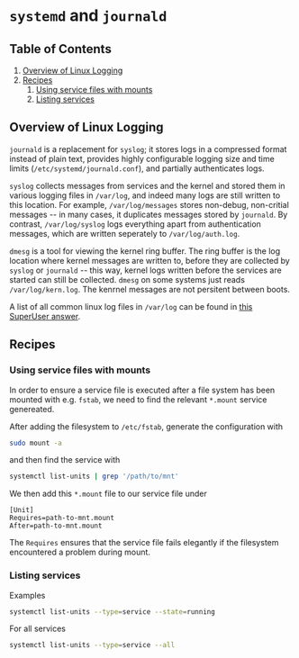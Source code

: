 # `systemd` and `journald` 

<!--BEGIN TOC-->
## Table of Contents
1. [Overview of Linux Logging](#overview-of-linux-logging)
2. [Recipes](#recipes)
    1. [Using service files with mounts](#using-service-files-with-mounts)
    2. [Listing services](#listing-services)

<!--END TOC-->

## Overview of Linux Logging
`journald` is a replacement for `syslog`; it stores logs in a compressed format instead of plain text, provides highly configurable logging size and time limits (`/etc/systemd/journald.conf`), and partially authenticates logs.

`syslog` collects messages from services and the kernel and stored them in various logging files in `/var/log`, and indeed many logs are still written to this location. For example, `/var/log/messages` stores non-debug, non-critial messages -- in many cases, it duplicates messages stored by `journald`. By contrast, `/var/log/syslog` logs everything apart from authentication messages, which are written seperately to `/var/log/auth.log`.

`dmesg` is a tool for viewing the kernel ring buffer. The ring buffer is the log location where kernel messages are written to, before they are collected by `syslog` or `journald` -- this way, kernel logs written before the services are started can still be collected. `dmesg` on some systems just reads `/var/log/kern.log`. The kenrnel messages are not persitent between boots. 

A list of all common linux log files in `/var/log` can be found in [this SuperUser answer](https://superuser.com/a/734328).

## Recipes
### Using service files with mounts
In order to ensure a service file is executed after a file system has been mounted with e.g. `fstab`, we need to find the relevant `*.mount` service genereated.

After adding the filesystem to `/etc/fstab`, generate the configuration with
```bash
sudo mount -a
```

and then find the service with
```bash
systemctl list-units | grep '/path/to/mnt'
```

We then add this `*.mount` file to our service file under
```
[Unit]
Requires=path-to-mnt.mount
After=path-to-mnt.mount
```

The `Requires` ensures that the service file fails elegantly if the filesystem encountered a problem during mount.

### Listing services
Examples
```bash
systemctl list-units --type=service --state=running
```
For all services
```bash
systemctl list-units --type=service --all
```